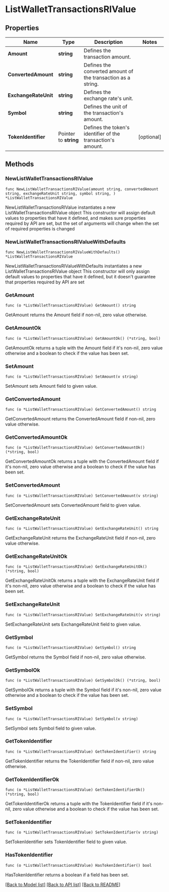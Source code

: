 # ListWalletTransactionsRIValue

## Properties

Name | Type | Description | Notes
------------ | ------------- | ------------- | -------------
**Amount** | **string** | Defines the transaction amount. | 
**ConvertedAmount** | **string** | Defines the converted amount of the transaction as a string. | 
**ExchangeRateUnit** | **string** | Defines the exchange rate&#39;s unit. | 
**Symbol** | **string** | Defines the unit of the transaction&#39;s amount. | 
**TokenIdentifier** | Pointer to **string** | Defines the token&#39;s identifier of the transaction&#39;s amount. | [optional] 

## Methods

### NewListWalletTransactionsRIValue

`func NewListWalletTransactionsRIValue(amount string, convertedAmount string, exchangeRateUnit string, symbol string, ) *ListWalletTransactionsRIValue`

NewListWalletTransactionsRIValue instantiates a new ListWalletTransactionsRIValue object
This constructor will assign default values to properties that have it defined,
and makes sure properties required by API are set, but the set of arguments
will change when the set of required properties is changed

### NewListWalletTransactionsRIValueWithDefaults

`func NewListWalletTransactionsRIValueWithDefaults() *ListWalletTransactionsRIValue`

NewListWalletTransactionsRIValueWithDefaults instantiates a new ListWalletTransactionsRIValue object
This constructor will only assign default values to properties that have it defined,
but it doesn't guarantee that properties required by API are set

### GetAmount

`func (o *ListWalletTransactionsRIValue) GetAmount() string`

GetAmount returns the Amount field if non-nil, zero value otherwise.

### GetAmountOk

`func (o *ListWalletTransactionsRIValue) GetAmountOk() (*string, bool)`

GetAmountOk returns a tuple with the Amount field if it's non-nil, zero value otherwise
and a boolean to check if the value has been set.

### SetAmount

`func (o *ListWalletTransactionsRIValue) SetAmount(v string)`

SetAmount sets Amount field to given value.


### GetConvertedAmount

`func (o *ListWalletTransactionsRIValue) GetConvertedAmount() string`

GetConvertedAmount returns the ConvertedAmount field if non-nil, zero value otherwise.

### GetConvertedAmountOk

`func (o *ListWalletTransactionsRIValue) GetConvertedAmountOk() (*string, bool)`

GetConvertedAmountOk returns a tuple with the ConvertedAmount field if it's non-nil, zero value otherwise
and a boolean to check if the value has been set.

### SetConvertedAmount

`func (o *ListWalletTransactionsRIValue) SetConvertedAmount(v string)`

SetConvertedAmount sets ConvertedAmount field to given value.


### GetExchangeRateUnit

`func (o *ListWalletTransactionsRIValue) GetExchangeRateUnit() string`

GetExchangeRateUnit returns the ExchangeRateUnit field if non-nil, zero value otherwise.

### GetExchangeRateUnitOk

`func (o *ListWalletTransactionsRIValue) GetExchangeRateUnitOk() (*string, bool)`

GetExchangeRateUnitOk returns a tuple with the ExchangeRateUnit field if it's non-nil, zero value otherwise
and a boolean to check if the value has been set.

### SetExchangeRateUnit

`func (o *ListWalletTransactionsRIValue) SetExchangeRateUnit(v string)`

SetExchangeRateUnit sets ExchangeRateUnit field to given value.


### GetSymbol

`func (o *ListWalletTransactionsRIValue) GetSymbol() string`

GetSymbol returns the Symbol field if non-nil, zero value otherwise.

### GetSymbolOk

`func (o *ListWalletTransactionsRIValue) GetSymbolOk() (*string, bool)`

GetSymbolOk returns a tuple with the Symbol field if it's non-nil, zero value otherwise
and a boolean to check if the value has been set.

### SetSymbol

`func (o *ListWalletTransactionsRIValue) SetSymbol(v string)`

SetSymbol sets Symbol field to given value.


### GetTokenIdentifier

`func (o *ListWalletTransactionsRIValue) GetTokenIdentifier() string`

GetTokenIdentifier returns the TokenIdentifier field if non-nil, zero value otherwise.

### GetTokenIdentifierOk

`func (o *ListWalletTransactionsRIValue) GetTokenIdentifierOk() (*string, bool)`

GetTokenIdentifierOk returns a tuple with the TokenIdentifier field if it's non-nil, zero value otherwise
and a boolean to check if the value has been set.

### SetTokenIdentifier

`func (o *ListWalletTransactionsRIValue) SetTokenIdentifier(v string)`

SetTokenIdentifier sets TokenIdentifier field to given value.

### HasTokenIdentifier

`func (o *ListWalletTransactionsRIValue) HasTokenIdentifier() bool`

HasTokenIdentifier returns a boolean if a field has been set.


[[Back to Model list]](../README.md#documentation-for-models) [[Back to API list]](../README.md#documentation-for-api-endpoints) [[Back to README]](../README.md)


